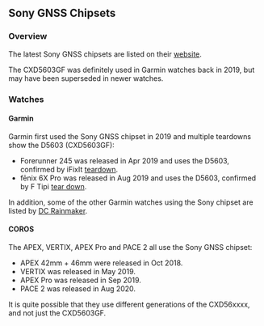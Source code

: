 ## Sony GNSS Chipsets

### Overview

The latest Sony GNSS chipsets are listed on their [website](https://www.sony-semicon.com/en/products/lsi-ic/gps.html).

The CXD5603GF was definitely used in Garmin watches back in 2019, but may have been superseded in newer watches.



### Watches

#### Garmin

Garmin first used the Sony GNSS chipset in 2019 and multiple teardowns show the D5603 (CXD5603GF):

- Forerunner 245 was released in Apr 2019 and uses the D5603, confirmed by iFixIt [teardown](https://www.ifixit.com/Teardown/Garmin+Forerunner+245+Music+Teardown/150396?srsltid=AfmBOoqg114zv10EakWr_a1-HPvIx9ZS2-FD9lbg5X57jVdyvS60z2Vz).
- fēnix 6X Pro was released in Aug 2019 and uses the D5603, confirmed by F Tipi [tear down](http://www.f-blog.info/garmin-fenix-6x-pro-disassembly-or-teardown-whatever-you-say/).

In addition, some of the other Garmin watches using the Sony chipset are listed by [DC Rainmaker](https://www.dcrainmaker.com/2021/01/gps-accuracy-impacting-devices.html).



#### COROS

The APEX, VERTIX, APEX Pro and PACE 2 all use the Sony GNSS chipset:

- APEX 42mm  + 46mm were released in Oct 2018.
- VERTIX was released in May 2019.
- APEX Pro was released in Sep 2019.
- PACE 2 was released in Aug 2020.

It is quite possible that they use different generations of the CXD56xxxx, and not just the CXD5603GF.

